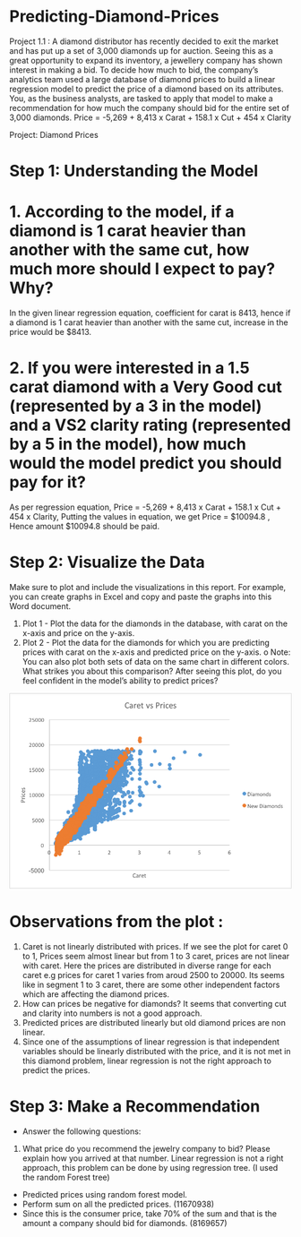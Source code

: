 # Predicting-Diamond-Prices
Project 1.1 : A diamond distributor has recently decided to exit the market and has put up a set of 3,000 diamonds up for auction. Seeing this as a great opportunity to expand its inventory, a jewellery company has shown interest in making a bid. To decide how much to bid, the company’s analytics team used a large database of diamond prices to build a linear regression model to predict the price of a diamond based on its attributes. You, as the business analysts, are tasked to apply that model to make a recommendation for how much the company should bid for the entire set of 3,000 diamonds.  Price = -5,269 + 8,413 x Carat + 158.1 x Cut + 454 x Clarity

Project: Diamond Prices 
# Step 1: Understanding the Model

# 1.	According to the model, if a diamond is 1 carat heavier than another with the same cut, how much more should I expect to pay? Why?
In the given linear regression equation, coefficient for carat is 8413, hence if a diamond is 1 carat heavier than another with the same cut, increase in the price would be $8413.

# 2.	If you were interested in a 1.5 carat diamond with a Very Good cut (represented by a 3 in the model) and a VS2 clarity rating (represented by a 5 in the model), how much would the model predict you should pay for it?
As per regression equation, 
Price = -5,269 + 8,413 x Carat + 158.1 x Cut + 454 x Clarity,
Putting the values in equation, we get Price = $10094.8
, Hence amount $10094.8 should be paid.

# Step 2: Visualize the Data 
Make sure to plot and include the visualizations in this report. For example, you can create graphs in Excel and copy and paste the graphs into this Word document.

1.	Plot 1 - Plot the data for the diamonds in the database, with carat on the x-axis and price on the y-axis. 
2.	Plot 2 - Plot the data for the diamonds for which you are predicting prices with carat on the x-axis and predicted price on the y-axis. 
o	Note: You can also plot both sets of data on the same chart in different colors.
What strikes you about this comparison? After seeing this plot, do you feel confident in the model’s ability to predict prices? 

![alt text](https://github.com/nisha1992/Predicting-Diamond-Prices/blob/master/CaretvsPrices.png) 

# Observations from the plot :
1.	Caret is not linearly distributed with prices. If we see the plot for caret 0 to 1, Prices seem almost linear but from 1 to 3 caret, prices are not linear with caret. Here the prices are distributed in diverse range for each caret e.g prices for caret 1 varies from aroud 2500 to 20000. Its seems like in segment 1 to 3 caret, there are some other independent factors which are affecting the diamond prices.
2.	How can prices be negative for diamonds? It seems that converting cut and clarity into numbers is not a good approach. 
3.	Predicted prices are distributed linearly but old diamond prices are non linear.
4.	Since one of the assumptions of linear regression is that independent variables should be linearly distributed with the price, and it is not met in this diamond problem, linear regression is not the right approach to predict the prices.

# Step 3: Make a Recommendation
- Answer the following questions:
1.	What price do you recommend the jewelry company to bid? Please explain how you arrived at that number.
Linear regression is not a right approach, this problem can be done by using regression tree. (I used the random Forest tree)
- Predicted prices using random forest model.
- Perform sum on all the predicted prices. (11670938)
- Since this is the consumer price, take 70% of the sum and that is the amount a company should bid for diamonds. (8169657)
